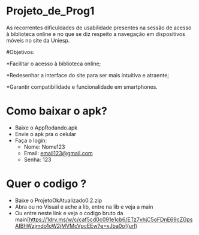 # Projeto_de_Prog1
As recorrentes dificuldades de usabilidade presentes na sessão de acesso à biblioteca online e no que se diz respeito a navegação em dispositivos móveis no site da Uniesp. 

#Objetivos: 

*Facilitar o acesso à biblioteca online; 

*Redesenhar a interface do site para ser mais intuitiva e atraente; 

*Garantir compatibilidade e funcionalidade em smartphones. 

# Como baixar o apk?
  * Baixe o AppRodando.apk
  * Envie o apk pra o celular
  * Faça o login:
    * Nome: Nome123
    * Email: email123@gmail.com
    * Senha: 123
# Quer o codigo ? 
 * Baixe o ProjetoOkAtualizado0.2.zip
 * Abra ou no Visual e ache a lib, entre na lib e veja a main
 * Ou entre neste link e veja o codigo bruto da main[https://1drv.ms/w/c/caf5cd0c091e1cb6/ETz7vhjC5oFDnE69cZGpsAIBhWzjmdo1oW2jMVMcVpcEEw?e=xJba0o](url)

